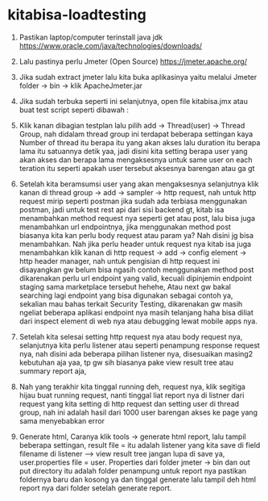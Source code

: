 # kitabisa-loadtesting
1.	Pastikan laptop/computer terinstall java jdk https://www.oracle.com/java/technologies/downloads/
2.	Lalu pastinya perlu Jmeter (Open Source) https://jmeter.apache.org/ 
3.	Jika sudah extract jmeter lalu kita buka aplikasinya yaitu melalui Jmeter folder -> bin -> klik ApacheJmeter.jar 
4.	Jika sudah terbuka seperti ini selanjutnya, open file kitabisa.jmx atau buat test script seperti dibawah : 
5.	Klik kanan dibagian testplan lalu pilih add -> Thread(user) -> Thread Group, nah didalam thread group ini terdapat beberapa settingan kaya Number of thread itu berapa itu yang akan akses lalu duration itu berapa lama itu satuannya detik yaa, jadi disini kita setting berapa user yang akan akses dan berapa lama mengaksesnya untuk same user on each teration itu seperti apakah user tersebut aksesnya barengan atau ga gt 
 
6.	Setelah kita beramsumsi user yang akan mengaksesnya selanjutnya klik kanan di thread group -> add -> sampler -> http request, nah untuk http request mirip seperti postman jika sudah ada terbiasa menggunakan postman, jadi untuk test rest api dari sisi backend gt, kitab isa menambahkan method request nya seperti get atau post, lalu bisa juga menambahkan url endpointnya, jika menggunakan method post biasanya kita kan perlu body request atau param ya? Nah disini jg bisa menambahkan. Nah jika perlu header untuk request nya kitab isa juga menambahkan klik kanan di http request -> add -> config element -> http header manager, nah untuk pengisian di http request ini disayangkan gw belum bisa ngasih contoh menggunakan method post dikarenakan perlu url endpoint yang valid, kecuali dipinjemin endpoint staging sama marketplace tersebut hehehe,
Atau next gw bakal searching lagi endpoint yang bisa digunakan sebagai contoh ya, sekalian mau bahas terkait Security Testing, dikarenakan gw masih ngeliat beberapa aplikasi endpoint nya masih telanjang haha bisa diliat dari inspect element di web nya atau debugging lewat mobile apps nya.

 
 
7.	Setelah kita selesai setting http request nya atau body request nya, selanjutnya kita perlu listener atau seperti penampung response request nya, nah disini ada beberapa pilihan listener nya, disesuaikan masing2 kebutuhan aja yaa, tp gw sih biasanya pake view result tree atau summary report aja, 
 
 

8.	Nah yang terakhir kita tinggal running deh, request nya, klik segitiga hijau buat running request, nanti tinggal liat report nya di listner dari request yang kita setting di http request dan setting user di thread group, nah ini adalah hasil dari 1000 user barengan akses ke page yang sama menyebabkan error
 
 

9.	Generate html, 
Caranya klik tools -> generate html report, lalu tampil beberapa settingan, result file = itu adalah listener yang kita save di field filename di listener –> view result tree jangan lupa di save ya, user.properties file = user. Properties dari folder jmeter -> bin dan out put directory itu adalah folder penampung untuk report nya pastikan foldernya baru dan kosong ya dan tinggal generate lalu tampil deh html report nya dari folder setelah generate report.
 
 
 
 
